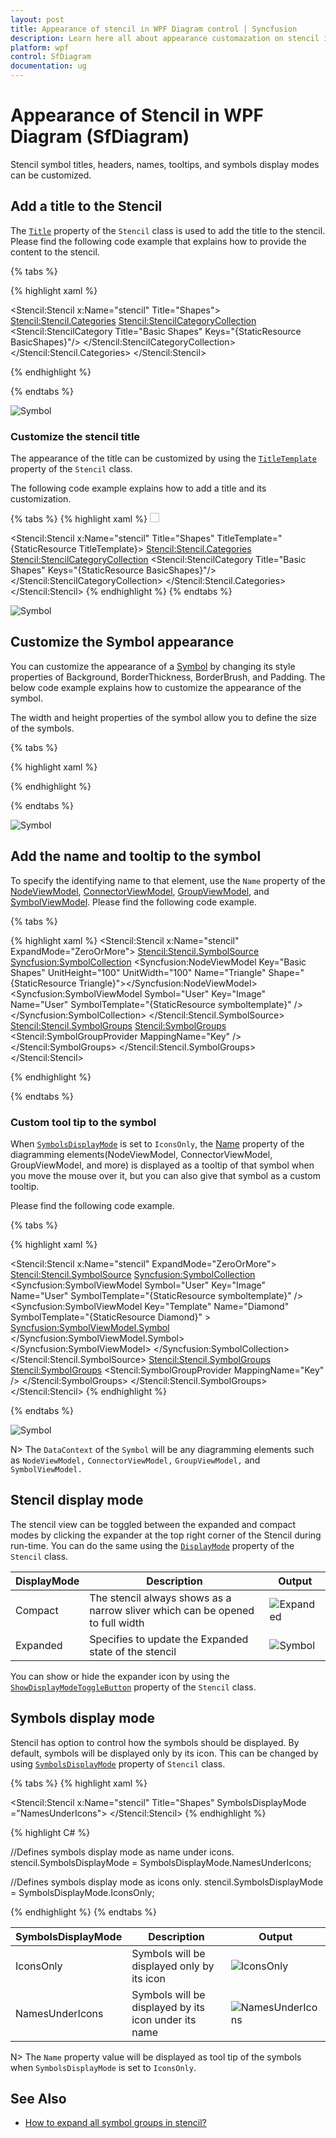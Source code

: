```yaml
---
layout: post
title: Appearance of stencil in WPF Diagram control | Syncfusion
description: Learn here all about appearance customazation on stencil in Syncfusion WPF Diagram (SfDiagram) control ports.
platform: wpf
control: SfDiagram
documentation: ug
---
```


# Appearance of Stencil in WPF Diagram (SfDiagram)

Stencil symbol titles, headers, names, tooltips, and symbols display modes can be customized.

## Add a title to the Stencil

The [`Title`](https://help.syncfusion.com/cr/wpf/Syncfusion.UI.Xaml.Diagram.Stencil.Stencil.html#Syncfusion_UI_Xaml_Diagram_Stencil_Stencil_Title) property of the `Stencil` class is used to add the title to the stencil. Please find the following code example that explains how to provide the content to the stencil.

{% tabs %}

{% highlight xaml %}
<!--Initialize the stencil-->
<Stencil:Stencil x:Name="stencil" Title="Shapes">
    <!--Initialize the stencil categories-->
    <Stencil:Stencil.Categories>
        <Stencil:StencilCategoryCollection>
            <!--Specify the basic shapes category with a title and resource key-->
            <Stencil:StencilCategory Title="Basic Shapes" Keys="{StaticResource BasicShapes}"/>
        </Stencil:StencilCategoryCollection>
    </Stencil:Stencil.Categories>
</Stencil:Stencil>

{% endhighlight %}
 
{% endtabs %}

![Symbol](Stencil_images/Stencil_Title.png) 

### Customize the stencil title

The appearance of the title can be customized by using the  [`TitleTemplate`](https://help.syncfusion.com/cr/wpf/Syncfusion.UI.Xaml.Diagram.Stencil.Stencil.html#Syncfusion_UI_Xaml_Diagram_Stencil_Stencil_TitleTemplate) property of the `Stencil` class.

The following code example explains how to add a title and its customization.

{% tabs %}
{% highlight xaml %}
<DataTemplate x:Key="TitleTemplate">
  <StackPanel Orientation="Horizontal">
   <Image Source="/Image/Shapes.png"
      Width="15" Height="15" />
   <TextBlock Margin="5,0,0,0" HorizontalAlignment="Center" VerticalAlignment="Center" Text="Shapes" />
  </StackPanel>
</DataTemplate>

<!--Initialize the stencil-->
<Stencil:Stencil x:Name="stencil" Title="Shapes" TitleTemplate="{StaticResource TitleTemplate}>
    <!--Initialize the stencil categories-->
    <Stencil:Stencil.Categories>
        <Stencil:StencilCategoryCollection>
            <!--Specify the basic shapes category with a title and resource key-->
            <Stencil:StencilCategory Title="Basic Shapes" Keys="{StaticResource BasicShapes}"/>
        </Stencil:StencilCategoryCollection>
    </Stencil:Stencil.Categories>
</Stencil:Stencil>
{% endhighlight %}
{% endtabs %}

![Symbol](Stencil_images/Stencil_TitleTemplate.PNG) 

## Customize the Symbol appearance

You can customize the appearance of a [Symbol](https://help.syncfusion.com/cr/wpf/Syncfusion.UI.Xaml.Diagram.Stencil.Symbol.html) by changing its style properties of Background, BorderThickness, BorderBrush, and Padding. The below code example explains how to customize the appearance of the symbol.

The width and height properties of the symbol allow you to define the size of the symbols.

{% tabs %}

{% highlight xaml %}

 <!--Style for Symbol-->
<Style TargetType="stencil:Symbol">
    <Setter Property="Width" Value="100" />
    <Setter Property="Height" Value="100" />
    <Setter Property="BorderThickness" Value="1" />
    <Setter Property="Background" Value="Transparent" />
    <Setter Property="BorderBrush" Value="Blue" />            
    <Setter Property="Padding" Value="5"></Setter>
</Style>

{% endhighlight %}
 
{% endtabs %}

![Symbol](Stencil_images/imagenode1.PNG) 

## Add the name and tooltip to the symbol

To specify the identifying name to that element, use the `Name` property of the [NodeViewModel](https://help.syncfusion.com/cr/wpf/Syncfusion.UI.Xaml.Diagram.NodeViewModel.html), [ConnectorViewModel](https://help.syncfusion.com/cr/wpf/Syncfusion.UI.Xaml.Diagram.ConnectorViewModel.html), [GroupViewModel](https://help.syncfusion.com/cr/wpf/Syncfusion.UI.Xaml.Diagram.GroupViewModel.html), and [SymbolViewModel](https://help.syncfusion.com/cr/wpf/Syncfusion.UI.Xaml.Diagram.Stencil.SymbolViewModel.html). Please find the following code example.

{% tabs %}

{% highlight xaml %}
<Stencil:Stencil x:Name="stencil" ExpandMode="ZeroOrMore">
    <Stencil:Stencil.SymbolSource>
       <Syncfusion:SymbolCollection>
        <Syncfusion:NodeViewModel Key="Basic Shapes" UnitHeight="100" UnitWidth="100" Name="Triangle" Shape="{StaticResource Triangle}"></Syncfusion:NodeViewModel>
        <Syncfusion:SymbolViewModel Symbol="User" Key="Image" Name="User"
          SymbolTemplate="{StaticResource symboltemplate}" />
      </Syncfusion:SymbolCollection>
    </Stencil:Stencil.SymbolSource>
    <Stencil:Stencil.SymbolGroups>
      <Stencil:SymbolGroups>
      <!--Separate groups based on the key-->
         <Stencil:SymbolGroupProvider MappingName="Key" />
       </Stencil:SymbolGroups>
    </Stencil:Stencil.SymbolGroups>
</Stencil:Stencil>

{% endhighlight %}
 
{% endtabs %}

### Custom tool tip to the symbol

When [`SymbolsDisplayMode`](https://help.syncfusion.com/cr/wpf/Syncfusion.UI.Xaml.Diagram.Stencil.Stencil.html#Syncfusion_UI_Xaml_Diagram_Stencil_Stencil_SymbolsDisplayMode) is set to `IconsOnly`, the [Name](https://help.syncfusion.com/cr/wpf/Syncfusion.UI.Xaml.Diagram.Stencil.SymbolViewModel.html#Syncfusion_UI_Xaml_Diagram_Stencil_SymbolViewModel_Name) property of the diagramming elements(NodeViewModel, ConnectorViewModel, GroupViewModel, and more) is displayed as a tooltip of that symbol when you move the mouse over it, but you can also give that symbol as a custom tooltip.

Please find the following code example.

{% tabs %}

{% highlight xaml %}

 <!--Style for Symbol-->
<Style TargetType="stencil:Symbol">
 <Setter Property="ToolTip" Value="{Binding Symbol}"></Setter>
 <Setter Property="Width" Value="100" />
 <Setter Property="Height" Value="100" />
 <Setter Property="BorderThickness" Value="1" />
 <Setter Property="Background" Value="Transparent" />
 <Setter Property="BorderBrush" Value="Blue" />            
 <Setter Property="Padding" Value="5"></Setter>
</Style>
<Stencil:Stencil x:Name="stencil" ExpandMode="ZeroOrMore">
    <Stencil:Stencil.SymbolSource>
       <Syncfusion:SymbolCollection>
        <Syncfusion:SymbolViewModel Symbol="User" Key="Image" Name="User"
          SymbolTemplate="{StaticResource symboltemplate}" />
        <Syncfusion:SymbolViewModel  Key="Template" Name="Diamond"
             SymbolTemplate="{StaticResource Diamond}" >
         <Syncfusion:SymbolViewModel.Symbol>
            <StackPanel Orientation="Vertical">
                <TextBlock   FontSize="14" FontWeight="Bold" Foreground="Black" Text="Diamond" Margin="0,0,0,10">
                </TextBlock>
                <TextBlock FontStyle="Italic" FontSize="12" Foreground="Black" Text="Drag onto the Page">
                </TextBlock>
            </StackPanel>
        </Syncfusion:SymbolViewModel.Symbol>
        </Syncfusion:SymbolViewModel>
      </Syncfusion:SymbolCollection>
    </Stencil:Stencil.SymbolSource>
    <Stencil:Stencil.SymbolGroups>
      <Stencil:SymbolGroups>
      <!--Separate groups based on the key-->
         <Stencil:SymbolGroupProvider MappingName="Key" />
       </Stencil:SymbolGroups>
    </Stencil:Stencil.SymbolGroups>
</Stencil:Stencil>
{% endhighlight %}
 
{% endtabs %}

![Symbol](Stencil_images/imagenode.PNG) 

N> The `DataContext` of the `Symbol` will be any diagramming elements such as `NodeViewModel,` `ConnectorViewModel,` `GroupViewModel,` and `SymbolViewModel.`

## Stencil display mode

The stencil view can be toggled between the expanded and compact modes by clicking the expander at the top right corner of the Stencil during run-time. You can do the same using the [`DisplayMode`](https://help.syncfusion.com/cr/wpf/Syncfusion.UI.Xaml.Diagram.Stencil.Stencil.html#Syncfusion_UI_Xaml_Diagram_Stencil_Stencil_DisplayMode) property of the `Stencil` class.

|DisplayMode|Description|Output|
|----------|-----------|--------|
| Compact | The stencil always shows as a narrow sliver which can be opened to full width |![Expanded](Stencil_images/ExpandModeExpand.PNG) |
| Expanded | Specifies to update the Expanded state of the stencil |![Symbol](Stencil_images/Stencil_Compact.PNG)|

You can show or hide the expander icon by using the [`ShowDisplayModeToggleButton`](https://help.syncfusion.com/cr/wpf/Syncfusion.UI.Xaml.Diagram.Stencil.Stencil.html#Syncfusion_UI_Xaml_Diagram_Stencil_Stencil_ShowDisplayModeToggleButton) property of the `Stencil` class. 

## Symbols display mode

Stencil has option to control how the symbols should be displayed. By default, symbols will be displayed only by its icon. This can be changed by using [`SymbolsDisplayMode`](https://help.syncfusion.com/cr/wpf/Syncfusion.UI.Xaml.Diagram.Stencil.Stencil.html#Syncfusion_UI_Xaml_Diagram_Stencil_Stencil_SymbolsDisplayMode) property of `Stencil` class.

{% tabs %}
{% highlight xaml %}
<!--Initialize the stencil-->
<Stencil:Stencil x:Name="stencil" Title="Shapes" SymbolsDisplayMode ="NamesUnderIcons">
</Stencil:Stencil>
{% endhighlight %}

{% highlight C# %}

//Defines symbols display mode as name under icons.
stencil.SymbolsDisplayMode = SymbolsDisplayMode.NamesUnderIcons;

//Defines symbols display mode as icons only.
stencil.SymbolsDisplayMode = SymbolsDisplayMode.IconsOnly;

{% endhighlight %}
{% endtabs %}

|SymbolsDisplayMode|Description|Output|
|----------|-----------|-----------|
| IconsOnly | Symbols will be displayed only by its icon |![IconsOnly](Stencil_images/IconsOnly.png)|
| NamesUnderIcons | Symbols will be displayed by its icon under its name |![NamesUnderIcons](Stencil_images/NameUnderIcons.png)|

N> The `Name` property value will be displayed as tool tip of the symbols when `SymbolsDisplayMode` is set to `IconsOnly`.

## See Also

* [How to expand all symbol groups in stencil?](https://support.syncfusion.com/kb/article/5492/how-to-expand-all-symbol-groups-in-wpf-diagram-sfdiagram)